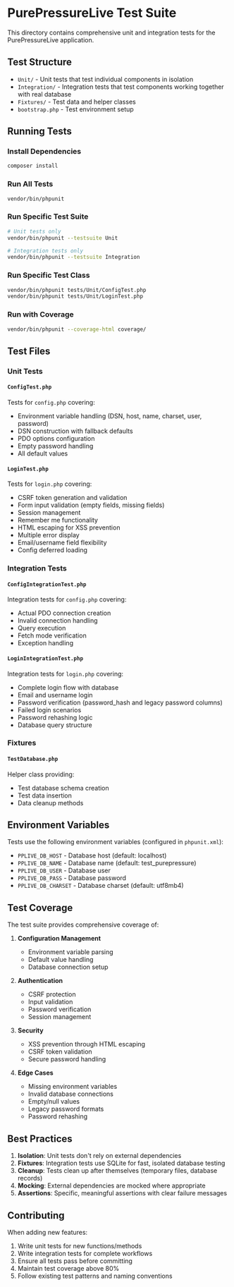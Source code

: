 # PurePressureLive Test Suite

This directory contains comprehensive unit and integration tests for the PurePressureLive application.

## Test Structure

- `Unit/` - Unit tests that test individual components in isolation
- `Integration/` - Integration tests that test components working together with real database
- `Fixtures/` - Test data and helper classes
- `bootstrap.php` - Test environment setup

## Running Tests

### Install Dependencies

```bash
composer install
```

### Run All Tests

```bash
vendor/bin/phpunit
```

### Run Specific Test Suite

```bash
# Unit tests only
vendor/bin/phpunit --testsuite Unit

# Integration tests only
vendor/bin/phpunit --testsuite Integration
```

### Run Specific Test Class

```bash
vendor/bin/phpunit tests/Unit/ConfigTest.php
vendor/bin/phpunit tests/Unit/LoginTest.php
```

### Run with Coverage

```bash
vendor/bin/phpunit --coverage-html coverage/
```

## Test Files

### Unit Tests

#### `ConfigTest.php`
Tests for `config.php` covering:
- Environment variable handling (DSN, host, name, charset, user, password)
- DSN construction with fallback defaults
- PDO options configuration
- Empty password handling
- All default values

#### `LoginTest.php`
Tests for `login.php` covering:
- CSRF token generation and validation
- Form input validation (empty fields, missing fields)
- Session management
- Remember me functionality
- HTML escaping for XSS prevention
- Multiple error display
- Email/username field flexibility
- Config deferred loading

### Integration Tests

#### `ConfigIntegrationTest.php`
Integration tests for `config.php` covering:
- Actual PDO connection creation
- Invalid connection handling
- Query execution
- Fetch mode verification
- Exception handling

#### `LoginIntegrationTest.php`
Integration tests for `login.php` covering:
- Complete login flow with database
- Email and username login
- Password verification (password_hash and legacy password columns)
- Failed login scenarios
- Password rehashing logic
- Database query structure

### Fixtures

#### `TestDatabase.php`
Helper class providing:
- Test database schema creation
- Test data insertion
- Data cleanup methods

## Environment Variables

Tests use the following environment variables (configured in `phpunit.xml`):

- `PPLIVE_DB_HOST` - Database host (default: localhost)
- `PPLIVE_DB_NAME` - Database name (default: test_purepressure)
- `PPLIVE_DB_USER` - Database user
- `PPLIVE_DB_PASS` - Database password
- `PPLIVE_DB_CHARSET` - Database charset (default: utf8mb4)

## Test Coverage

The test suite provides comprehensive coverage of:

1. **Configuration Management**
   - Environment variable parsing
   - Default value handling
   - Database connection setup

2. **Authentication**
   - CSRF protection
   - Input validation
   - Password verification
   - Session management

3. **Security**
   - XSS prevention through HTML escaping
   - CSRF token validation
   - Secure password handling

4. **Edge Cases**
   - Missing environment variables
   - Invalid database connections
   - Empty/null values
   - Legacy password formats
   - Password rehashing

## Best Practices

1. **Isolation**: Unit tests don't rely on external dependencies
2. **Fixtures**: Integration tests use SQLite for fast, isolated database testing
3. **Cleanup**: Tests clean up after themselves (temporary files, database records)
4. **Mocking**: External dependencies are mocked where appropriate
5. **Assertions**: Specific, meaningful assertions with clear failure messages

## Contributing

When adding new features:

1. Write unit tests for new functions/methods
2. Write integration tests for complete workflows
3. Ensure all tests pass before committing
4. Maintain test coverage above 80%
5. Follow existing test patterns and naming conventions